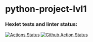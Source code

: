 # python-project-lvl1
### Hexlet tests and linter status:
[![Actions Status](https://github.com/MDil01/python-project-lvl1/hexlet-check/badge.svg)](https://github.com/MDil01/python-project-lvl1/actions)
[![Github Action Status](https://github.com/MDil01/python-project-lvl1/workflows/makelint/badge.svg)](https://github.com/MDil01/python-project-lvl1/actions)
